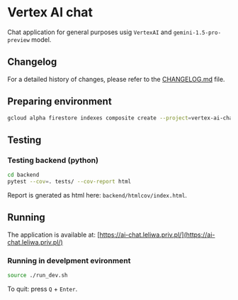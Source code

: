 # Vertex AI chat

Chat application for general purposes usig `VertexAI` and `gemini-1.5-pro-preview` model.

## Changelog

For a detailed history of changes, please refer to the [CHANGELOG.md](CHANGELOG.md) file.

## Preparing environment

```bash
gcloud alpha firestore indexes composite create --project=vertex-ai-chat-dev --collection-group=KnowledgeBase --query-scope=COLLECTION --field-config=vector-config='{"dimension":"256","flat": "{}"}',field-path=embedding
```

## Testing

### Testing backend (python)

```bash
cd backend
pytest --cov=. tests/ --cov-report html
```

Report is gnerated as html here: `backend/htmlcov/index.html`.

## Running

The application is available at: [https://ai-chat.leliwa.priv.pl/](https://ai-chat.leliwa.priv.pl/)

### Running in develpment evironment

```bash
source ./run_dev.sh
```

To quit: press `Q` + `Enter`.
